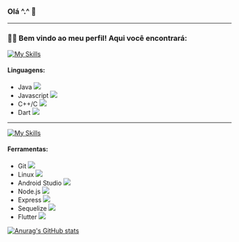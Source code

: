 ### Olá ^.^ 👋
---
### 👨‍💻 Bem vindo ao meu perfil! Aqui você encontrará:

[![My Skills](https://skillicons.dev/icons?i=java,js,c,cpp,dart&perline=5)](https://skillicons.dev)
#### Linguagens:
- Java ![](https://geps.dev/progress/100)
- Javascript ![](https://geps.dev/progress/100)
- C++/C ![](https://geps.dev/progress/70)
- Dart ![](https://geps.dev/progress/70)
---
[![My Skills](https://skillicons.dev/icons?i=git,linux,androidstudio,nodejs,flutter&perline=6)](https://skillicons.dev)
#### Ferramentas:
- Git ![](https://geps.dev/progress/100)
- Linux ![](https://geps.dev/progress/100)
- Android Studio ![](https://geps.dev/progress/100)
- Node.js ![](https://geps.dev/progress/100)
- Express ![](https://geps.dev/progress/100)
- Sequelize ![](https://geps.dev/progress/100)
- Flutter ![](https://geps.dev/progress/60)

[![Anurag's GitHub stats](https://github-readme-stats.vercel.app/api?username=lik3as&hide=stars,issues&count_private=true&theme=onedark)](https://github.com/anuraghazra/github-readme-stats)
